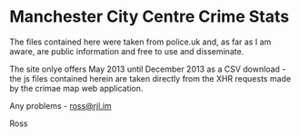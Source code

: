 Manchester City Centre Crime Stats
===========================

The files contained here were taken from police.uk and, as far as I am aware, are public information and free to use and disseminate.

The site onlye offers May 2013 until December 2013 as a CSV download - the js files contained herein are taken directly from the XHR requests made by the crimae map web application. 

Any problems - ross@rjl.im

Ross
